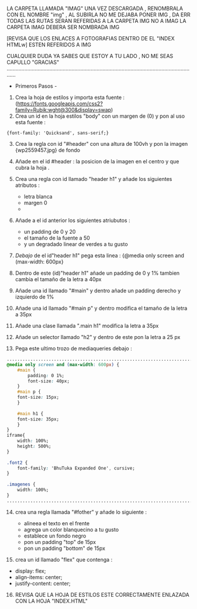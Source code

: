 LA CARPETA LLAMADA "IMAG" UNA VEZ DESCARGADA , RENOMBRALA CON EL NOMBRE "img" , AL SUBIRLA NO ME DEJABA PONER IMG , DA ERR
TODAS LAS RUTAS SERAN REFERIDAS A LA CARPETA IMG NO A IMAG 
LA CARPETA IMAG DEBERA SER NOMBRADA IMG

[REVISA QUE LOS ENLACES A FOTOGRAFIAS DENTRO DE EL "INDEX HTMLw] ESTEN REFERIDOS A IMG

CUALQUIER DUDA YA SABES QUE ESTOY A TU LADO , NO ME SEAS CAPULLO "GRACIAS"
..................................................................................................................................

- Primeros Pasos -

1. Crea la hoja de estilos y importa esta fuente : (https://fonts.googleapis.com/css2?family=Rubik:wght@300&display=swap)
2. Crea un id en la hoja estilos "body" con un margen de (0) y pon al uso esta fuente :
```
{font-family: 'Quicksand', sans-serif;}
```
3. Crea la regla con id "#header" con una altura de 100vh y pon la imagen {wp2559457.jpg} de fondo
4. Añade en el id #header : la posicion de la imagen en el centro y que cubra la hoja .
5. Crea una regla con id llamado "header h1" y añade los siguientes atributos : 

    - letra blanca
    - margen 0
    - 
6. Añade a el id anterior los siguientes atriubutos :

    - un padding de 0 y 20
    - el tamaño de la fuente a 50
    - y un degradado linear de verdes a tu gusto 

7. *Debajo* de el id"header h1" pega esta linea : {@media only screen and (max-width: 600px}
8. Dentro de este (id)"header h1" añade un padding de 0 y 1% tambien cambia el tamaño de la letra a 40px
9. Añade una id llamado "#main" y dentro añade un padding derecho y izquierdo de 1%
10. Añade una id llamado "#main p" y dentro modifica el tamaño de la letra a 35px
11. Añade una clase llamada ".main h1" modifica la letra a 35px
12. Añade un selector llamado "h2" y dentro de este pon la letra a 25 px
13. Pega este ultimo trozo de mediaqueries debajo :
```css
........................................................................
@media only screen and (max-width: 600px) {                            |
    #main {                                                            |
        padding: 0 1%;                                                 |
        font-size: 40px;                                               |
    }                                                                  |
    #main p {                                                          |
    font-size: 15px;                                                   |
    }                                                                  |
                                                                       | 
    #main h1 {                                                         | 
    font-size: 35px;                                                   | 
    }                                                                  | 
}                                                                      | 
iframe{                                                                | 
    width: 100%;                                                       | 
    height: 500%;                                                      | 
}                                                                      | 
                                                                       |  
.font2 {                                                               | 
    font-family: 'BhuTuka Expanded One', cursive;                      | 
}                                                                      | 
                                                                       | 
.imagenes {                                                            |
    width: 100%;                                                       |
}                                                                      |
........................................................................
```
14. crea una regla llamada "#fother" y añade lo siguiente  : 
   
    - alineea el texto en el frente
    - agrega un color blanquecino a tu gusto
    - establece un fondo negro
    - pon un padding "top" de 15px
    - pon un padding "bottom" de 15px

15. crea un id llamado "flex" que contenga :

-  display: flex;
-  align-items: center;
-  justify-content: center;

16. REVISA QUE LA HOJA DE ESTILOS ESTE CORRECTAMENTE ENLAZADA CON LA HOJA "INDEX.HTML"

                                                                        


                                                                        
